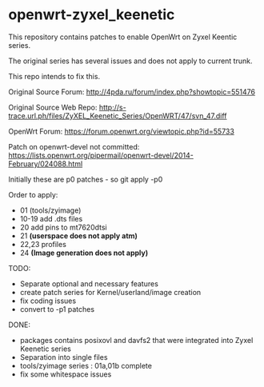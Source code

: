 # openwrt-zyxel_keenetic

This repository contains patches to enable OpenWrt on Zyxel Keentic series.

The original series has several issues and does not apply to current trunk.

This repo intends to fix this.

Original Source Forum: http://4pda.ru/forum/index.php?showtopic=551476

Original Source Web Repo: http://s-trace.url.ph/files/ZyXEL_Keenetic_Series/OpenWRT/47/svn_47.diff

OpenWrt Forum: https://forum.openwrt.org/viewtopic.php?id=55733

Patch on openwrt-devel not committed:
https://lists.openwrt.org/pipermail/openwrt-devel/2014-February/024088.html

Initially these are p0 patches - so git apply -p0 <patchname>

Order to apply:
- 01 (tools/zyimage)
- 10-19 add .dts files
- 20 add pins to mt7620dtsi
- 21 **(userspace does not apply atm)**
- 22,23 profiles
- 24 **(Image generation does not apply)**

TODO:
- Separate optional and necessary features
- create patch series for Kernel/userland/image creation
- fix coding issues
- convert to -p1 patches

DONE:
- packages contains posixovl and davfs2 that were integrated into Zyxel Keenetic series
- Separation into single files
- tools/zyimage series : 01a,01b complete
- fix some whitespace issues
